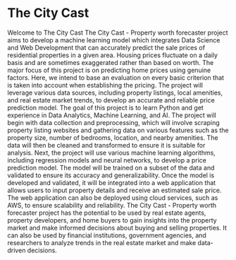 # The City Cast
Welcome to The City Cast
The City Cast - Property worth forecaster project aims to develop a machine learning model which integrates Data Science and Web Development that can accurately predict the sale prices of residential properties in a given area. Housing prices fluctuate on a daily basis and are sometimes exaggerated rather than based on worth. The major focus of this project is on predicting home prices using genuine factors. Here, we intend to base an evaluation on every basic criterion that is taken into account when establishing the pricing. The project will leverage various data sources, including property listings, local amenities, and real estate market trends, to develop an accurate and reliable price prediction model. The goal of this project is to learn Python and get experience in Data Analytics, Machine Learning, and AI.
The project will begin with data collection and preprocessing, which will involve scraping property listing websites and gathering data on various features such as the property size, number of bedrooms, location, and nearby amenities. The data will then be cleaned and transformed to ensure it is suitable for analysis.
Next, the project will use various machine learning algorithms, including regression models and neural networks, to develop a price prediction model. The model will be trained on a subset of the data and validated to ensure its accuracy and generalizability.
Once the model is developed and validated, it will be integrated into a web application that allows users to input property details and receive an estimated sale price. The web application can also be deployed using cloud services, such as AWS, to ensure scalability and reliability.
The City Cast - Property worth forecaster project has the potential to be used by real estate agents, property developers, and home buyers to gain insights into the property market and make informed decisions about buying and selling properties. It can also be used by financial institutions, government agencies, and researchers to analyze trends in the real estate market and make data-driven decisions.